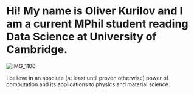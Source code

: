 # Hi! My name is Oliver Kurilov and I am a current MPhil student reading Data Science at University of Cambridge.

![IMG_1100](https://github.com/quantumcalculus/quantumkurilov/assets/52472499/021b3c6f-b60e-409c-9805-f7a0814c0bfd)

I believe in an absolute (at least until proven otherwise) power of computation and its applications to physics and material science.
